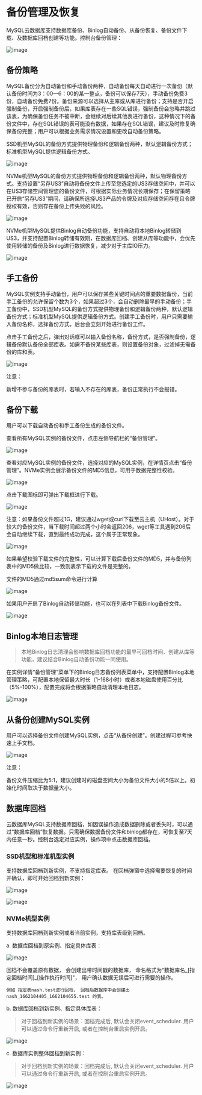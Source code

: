 

# 备份管理及恢复

MySQL云数据库支持数据库备份、Binlog自动备份、从备份恢复、备份文件下载、及数据库回档创建等功能。控制台备份管理：

![image](/images/backup202001.png)

## 备份策略

MySQL备份分为自动备份和手动备份两种，自动备份每天自动进行一次备份（默认备份时间为3：00—6：00的某一整点，备份可以保存7天），手动备份免费3份，自动备份免费7份。备份来源可以选择从主库或从库进行备份；支持是否开启强制备份，开启强制备份后，如果库表存在一些SQL错误，强制备份会忽略并跳过该表，为确保备份任务不被中断，会继续对后续其他表进行备份，这种情况下的备份文件中，存在SQL错误的表可能没有数据，如果存在SQL错误，建议及时修复确保备份完整；用户可以根据业务需求情况设置和更改自动备份策略。

SSD机型MySQL的备份方式提供物理备份和逻辑备份两种，默认逻辑备份方式；标准机型MySQL提供逻辑备份方式。

![image](/images/自动备份策略.png)

NVMe机型MySQL的备份方式提供物理备份和逻辑备份两种，默认物理备份方式。支持设置“另存US3”自动将备份文件上传至您选定的US3存储空间中，并可以在US3存储空间管理您的备份文件，可根据实际业务情况长期保存；在保留策略已开启“另存US3”期间，请确保所选择US3产品的令牌及对应存储空间存在且令牌授权有效，否则存在备份上传失败的风险。

![image](/images/mysql202006001.png)

NVMe机型MySQL提供Binlog自动备份功能，支持自动将本地Binlog转储到US3，并支持配置Binlog转储有效期，在数据库回档、创建从库等功能中，会优先使用转储的备份及Binlog进行数据恢复，减少对于主库IO压力。

![image](/images/binlog备份策略.png)

## 手工备份

MySQL实例支持手动备份，用户可以保存某些关键时间点的重要数据备份，当前手工备份的允许保留个数为3个，如果超过3个，会自动删除最早的手动备份；手工备份中，SSD机型MySQL的备份方式提供物理备份和逻辑备份两种，默认逻辑备份方式；标准机型MySQL提供逻辑备份方式。创建手工备份时，用户只需要输入备份名称，选择备份方式，后台会立刻开始进行备份工作。

点击手工备份之后，弹出对话框可以输入备份名称，备份方式，是否强制备份，逻辑备份默认备份全部库表。如需不备份某些库表，则设置备份对象，过滤掉无需备份的库和表。

![image](/images/备份策略.png)

注意：

新增不参与备份的库表时，若输入不存在的库表，备份正常执行不会报错。

## 备份下载

用户可以下载自动备份和手工备份生成的备份文件。

查看所有MySQL实例的备份文件，点击左侧导航栏的“备份管理”。

![image](/images/backup202000.png)

查看对应MySQL实例的备份文件，选择对应的MySQL实例，在详情页点击“备份管理”。NVMe实例会展示备份文件的MD5信息，可用于数据完整性校验。

![image](/images/backup202201.png)

点击下载图标即可弹出下载框进行下载。

![image](/images/2022下载链接.png)

注意：如果备份文件超过1G，建议通过wget或curl下载至云主机（UHost）。对于较大的备份文件，当下载时间超过两个小时会返回206，wget等工具遇到206后会自动继续下载，直到最终成功完成，这个属于正常现象。

![image](/images/下载中断重试.png)

如果希望校验下载文件的完整性，可以计算下载后备份文件的MD5，并与备份列表中的MD5做比较，一致则表示下载的文件是完整的。

文件的MD5通过md5sum命令进行计算

![image](/images/md5sum.png)

如果用户开启了Binlog自动转储功能，也可以在列表中下载Binlog备份文件。

![image](/images/binlog备份列表.png)

## Binlog本地日志管理

> 本地Binlog日志清理会影响数据库回档功能的最早可回档时间、创建从库等功能，建议结合Binlog自动备份功能一同使用。

在实例详情“备份管理”菜单下的Binlog日志备份列表菜单中，支持配置Binlog本地管理策略，可配置本地保留最大时长（1-168小时）或者本地磁盘使用百分比（5%-100%），配置完成将会根据策略自动清理本地日志。

![image](/images/binlog本地配置2.png)

## 从备份创建MySQL实例

用户可以选择备份文件创建MySQL实例，点击“从备份创建”。创建过程可参考快速上手文档。

![image](/images/backup202000.png)

注意：

备份文件压缩比为5:1，建议创建时的磁盘空间大小为备份文件大小的5倍以上。初始化时间取决于数据量大小。

## 数据库回档

云数据库MySQL支持数据库回档，如因误操作造成数据删除或者丢失时，可以通过“数据库回档”恢复数据。只需确保数据备份文件和binlog都存在，可恢复至7天内任意一秒。控制台选定对应实例，操作项中点击数据库回档。

### SSD机型和标准机型实例

支持数据库回档到新实例，不支持指定库表。 在回档弹窗中选择需要恢复的时间并确认，即可开始回档到新实例：

![image](/images/mysqlbackup1.png)

![image](/images/mysqlbackup2.png)

### NVMe机型实例

支持数据库回档到新实例或者当前实例，支持库表级别回档。

a. 数据库回档到原实例、指定具体库表：

![image](/images/backup15001.png)

回档不会覆盖原有数据， 会创建出带时间戳的数据库， 命名格式为“数据库名_[指定回档时间]_[操作执行时间]"， 用户确认数据无误后可进行需要的操作。

```
例如 指定表nash.test进行回档， 回档后数据库中会创建出 nash_1662104405_1662104655.test 的表。
```

b. 数据库回档到新实例、指定具体库表：

> 对于回档到新实例的场景：回档完成后, 默认会关闭event_scheduler. 用户可以通过命令行重新开启, 或者在控制台重启实例开启。

![image](/images/backup15002.png)

c. 数据库实例整体回档到新实例：

> 对于回档到新实例的场景：回档完成后, 默认会关闭event_scheduler. 用户可以通过命令行重新开启, 或者在控制台重启实例开启。

![image](/images/backup15003.png)




